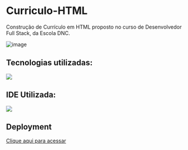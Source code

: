 # Curriculo-HTML
Construção de Currículo em HTML proposto no curso de Desenvolvedor Full Stack, da Escola DNC.

![image](https://github.com/matheus-psd/Curriculo-HTML/assets/169220207/6e94d04b-5871-4685-97b2-512a817c0135)


<h2>Tecnologias utilizadas:</h2>
<img src="https://skillicons.dev/icons?i=html,css" style="max-width: 100%;"><br>

<h2>IDE Utilizada:</h2>
<img src="https://camo.githubusercontent.com/513e03fc97acb466e27d445394532ade8d90363a266a4e8ff9526e2c49db0f67/68747470733a2f2f696d672e736869656c64732e696f2f62616467652f56697375616c5f53747564696f5f436f64652d3030373844343f7374796c653d666f722d7468652d6261646765266c6f676f3d76697375616c25323073747564696f253230636f6465266c6f676f436f6c6f723d7768697465" data-canonical-src="https://img.shields.io/badge/Visual_Studio_Code-0078D4?style=for-the-badge&amp;logo=visual%20studio%20code&amp;logoColor=white" style="max-width: 100%;"><br>

<h2>Deployment</h2>
<a target="_blank" href="https://main--curriculo-matheus-pereira.netlify.app/"> Clique aqui para acessar </a>
